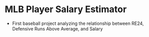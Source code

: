 # MLB Player Salary Estimator
* First baseball project analyzing the relationship between RE24, Defensive Runs Above Average, and Salary

